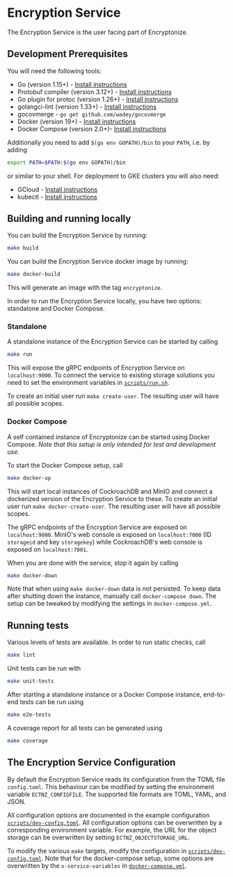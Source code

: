 # Encryption Service

The Encryption Service is the user facing part of Encryptonize.

## Development Prerequisites

You will need the following tools:

* Go (version 1.15+) - [Install instructions](https://golang.org/doc/install)
* Protobuf compiler (version 3.12+) - [Install instructions](https://grpc.io/docs/protoc-installation/)
* Go plugin for protoc (version 1.26+) - [Install instructions](https://grpc.io/docs/languages/go/quickstart/#prerequisites)
* golangci-lint (version 1.33+) - [Install instructions](https://golangci-lint.run/usage/install/#local-installation)
* gocovmerge - `go get github.com/wadey/gocovmerge`
* Docker (version 19+) - [Install instructions](https://docs.docker.com/engine/install/)
* Docker Compose (version 2.0+)- [Install instructions](https://docs.docker.com/compose/install/)

Additionally you need to add `$(go env GOPATH)/bin` to your `PATH`, i.e. by adding
```bash
export PATH=$PATH:$(go env GOPATH)/bin
```
or similar to your shell. For deployment to GKE clusters you will also need:
* GCloud - [Install instructions](https://cloud.google.com/sdk/docs/install)
* kubectl - [Install instructions](https://kubernetes.io/docs/tasks/tools/install-kubectl/)


## Building and running locally
You can build the Encryption Service by running:
```bash
make build
```

You can build the Encryption Service docker image by running:
```bash
make docker-build
```
This will generate an image with the tag `encryptonize`.

In order to run the Encryption Service locally, you have two options: standalone and Docker Compose.

### Standalone
A standalone instance of the Encryption Service can be started by calling
```bash
make run
```
This will expose the gRPC endpoints of Encryption Service on `localhost:9000`. To connect the
service to existing storage solutions you need to set the environment variables in [`scripts/run.sh`](scripts/run.sh).

To create an initial user run `make create-user`. The resulting user will have all possible scopes.

### Docker Compose
A self contained instance of Encryptonize can be started using Docker Compose. *Note that this setup
is only intended for test and development use.*

To start the Docker Compose setup, call
```bash
make docker-up
```
This will start local instances of CockroachDB and MinIO and connect a dockerized version of the
Encryption Service to these. To create an initial user run `make docker-create-user`. The resulting
user will have all possible scopes.

The gRPC endpoints of the Encryption Service are exposed on `localhost:9000`. MinIO's web console is
exposed on `localhost:7000` (ID `storageid` and key `storagekey`) while CockroachDB's web console is
exposed on `localhost:7001`.

When you are done with the service, stop it again by calling
```bash
make docker-down
```
Note that when using `make docker-down` data is not persisted. To keep data after shutting down the
instance, manually call `docker-compose down`.  The setup can be tweaked by modifying the settings
in `docker-compose.yml`.

## Running tests
Various levels of tests are available. In order to run static checks, call
```bash
make lint
```

Unit tests can be run with
```bash
make unit-tests
```

After starting a standalone instance or a Docker Compose instance, end-to-end tests can be run using
```bash
make e2e-tests
```

A coverage report for all tests can be generated using
```bash
make coverage
```

## The Encryption Service Configuration

By default the Encryption Service reads its configuration from the TOML file `config.toml`. This
behaviour can be modified by setting the environment variable `ECTNZ_CONFIGFILE`. The supported file
formats are TOML, YAML, and JSON.

All configuration options are documented in the example configuration
[`scripts/dev-config.toml`](sripts/dev-config.toml). All configuration options can be overwritten by
a corresponding environment variable. For example, the URL for the object storage can be overwritten
by setting `ECTNZ_OBJECTSTORAGE_URL`.

To modify the various `make` targets, modify the configuration in
[`scripts/dev-config.toml`](sripts/dev-config.toml). Note that for the docker-compose setup, some
options are overwritten by the `x-service-variables` in [`docker-compose.yml`](docker-compose.yml).
